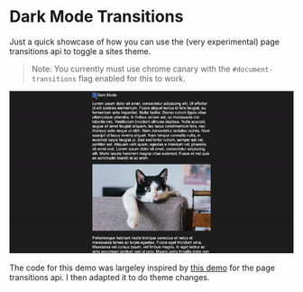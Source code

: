 # Dark Mode Transitions

Just a quick showcase of how you can use the (very experimental) page transitions api to toggle a sites theme.

> Note: You currently must use chrome canary with the `#document-transitions` flag enabled for this to work.

![Theme switching with page transition example](./preview.gif)

The code for this demo was largeley inspired by [this demo](https://developer.chrome.com/blog/shared-element-transitions-for-spas/#how-these-transitions-work) for the page transitions api. I then adapted it to do theme changes.